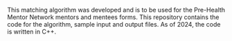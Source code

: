 This matching algorithm was developed and is to be used for the Pre-Health Mentor Network mentors and mentees forms. This repository contains the code for the algorithm, sample input and output files. As of 2024, the code is written in C++.
